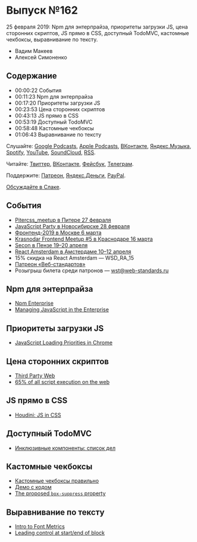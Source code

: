 # Выпуск №162

25 февраля 2019: Npm для энтерпрайза, приоритеты загрузки JS, цена сторонних скриптов, JS прямо в CSS, доступный TodoMVC, кастомные чекбоксы, выравнивание по тексту.

- Вадим Макеев
- Алексей Симоненко

## Содержание

- 00:00:22 События
- 00:11:23 Npm для энтерпрайза
- 00:17:20 Приоритеты загрузки JS
- 00:23:53 Цена сторонних скриптов
- 00:43:13 JS прямо в CSS
- 00:53:19 Доступный TodoMVC
- 00:58:48 Кастомные чекбоксы
- 01:06:43 Выравнивание по тексту

Слушайте: [Google Podcasts](https://podcasts.google.com/?feed=aHR0cHM6Ly93ZWItc3RhbmRhcmRzLnJ1L3BvZGNhc3QvZmVlZC8), [Apple Podcasts](https://podcasts.apple.com/podcast/id1080500016), [ВКонтакте](https://vk.com/podcasts-32017543), [Яндекс.Музыка](https://music.yandex.ru/album/6245956), [Spotify](https://open.spotify.com/show/3rzAcADjpBpXt73L0epTjV), [YouTube](https://www.youtube.com/playlist?list=PLMBnwIwFEFHcwuevhsNXkFTcadeX5R1Go), [SoundCloud](https://soundcloud.com/web-standards), [RSS](https://web-standards.ru/podcast/feed/).

Читайте: [Твиттер](https://twitter.com/webstandards_ru), [ВКонтакте](https://vk.com/webstandards_ru), [Фейсбук](https://www.facebook.com/webstandardsru), [Телеграм](https://t.me/webstandards_ru).

Поддержите: [Патреон](https://www.patreon.com/webstandards_ru), [Яндекс.Деньги](https://money.yandex.ru/to/41001119329753), [PayPal](https://www.paypal.me/pepelsbey).

[Обсуждайте в Слаке](http://slack.web-standards.ru/).

## События

- [Pitercss_meetup в Питере 27 февраля](https://medium.com/p/c80ba28e397e)
- [JavaScript Party в Новосибирске 28 февраля](https://events.yandex.ru/events/meetings/28-02-2019/)
- [Фронтенд-2019 в Москве 6 марта](https://leader-id.ru/event/16268/)
- [Krasnodar Frontend Meetup #5 в Краснодаре 16 марта](https://krddevdays.timepad.ru/event/901953/)
- [Secon в Пензе 19–20 апреля](https://2019.secon.ru/)
- [React Amsterdam в Амстердаме 10–12 апреля](https://react.amsterdam/)
- 15% скидка на React Amsterdam — WSD_RA_15
- [Патреон «Веб-стандартов»](https://www.patreon.com/webstandards_ru)
- Розыгрыш билета среди патронов — wst@web-standards.ru

## Npm для энтерпрайза

- [Npm Enterprise](https://www.npmjs.com/products/enterprise)
- [Managing JavaScript in the Enterprise](https://blog.npmjs.org/post/182958759735/managing-javascript-in-the-enterprise)

## Приоритеты загрузки JS

- [JavaScript Loading Priorities in Chrome](https://addyosmani.com/blog/script-priorities/)

## Цена сторонних скриптов

- [Third Party Web](https://github.com/patrickhulce/third-party-web)
- [65% of all script execution on the web](https://twitter.com/patrickhulce/status/1093961183562997760)

## JS прямо в CSS

- [Houdini: JS in CSS](https://css-houdini.rocks/js-in-css/)

## Доступный TodoMVC

- [Инклюзивные компоненты: список дел](https://medium.com/p/40a324436b3e)

## Кастомные чекбоксы

- [Кастомные чекбоксы правильно](https://youtu.be/E6kLaaQFctU)
- [Демо с кодом](https://glitch.com/edit/#!/14-pepelsbey)
- [The proposed `box-suppress` property](https://rachelandrew.co.uk/archives/2016/07/22/the-proposed-box-suppress-property/)

## Выравнивание по тексту

- [Intro to Font Metrics](http://westonthayer.com/writing/intro-to-font-metrics/)
- [Leading control at start/end of block](https://github.com/w3c/csswg-drafts/issues/3240)
